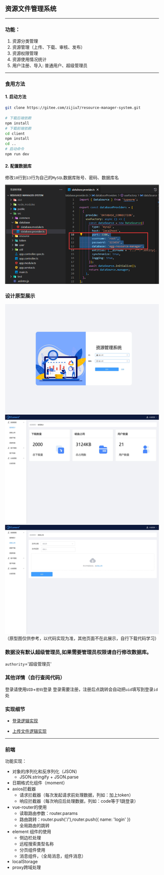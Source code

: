 ## 资源文件管理系统
---
### 功能：
1. 资源分类管理
2. 资源管理（上传、下载、审核、发布）
3. 资源权限管理
4. 资源使用情况统计
5. 用户注册、导入: 普通用户、超级管理员

---
### 食用方法

#### 1. 启动方法

```bash
git clone https://gitee.com/zijiu7/resource-manager-system.git

# 下载后端依赖
npm install
# 下载前端依赖
cd client
npm install
cd ..
# 启动命令
npm run dev

```

#### 2. 配置数据库

修改`10`行到`13`行为自己的`MySQL`数据库账号、密码、数据库名

![配置数据库](./img/%E9%85%8D%E7%BD%AE%E6%95%B0%E6%8D%AE%E5%BA%93.png)

### 设计原型展示
![登录页面](./img/%E7%99%BB%E5%BD%95%E7%95%8C%E9%9D%A2.jpg)
![首页](./img/%E9%A6%96%E9%A1%B5.jpg)
![上传页面](./img/%E4%B8%8A%E4%BC%A0%E9%A1%B5%E9%9D%A2.jpg)
（原型图仅供参考，以代码实现为准，其他页面不在此展示，自行下载代码学习）
### 数据没有默认超级管理员,如果需要管理员权限请自行修改数据库。
`authority`='超级管理员'

### 其他详情（自行查阅代码）

登录请使用`UID`+`密码`登录
登录需要注册，注册后点跳转会自动把`uid`填写到登录`id`处

### 实现细节
- [登录逻辑实现](./docs/%E7%99%BB%E5%BD%95%E9%80%BB%E8%BE%91%E5%AE%9E%E7%8E%B0.md)

- [上传文件逻辑实现](./docs/%E4%B8%8A%E4%BC%A0%E6%96%87%E4%BB%B6%E9%80%BB%E8%BE%91%E5%AE%9E%E7%8E%B0.md)


---

### 前端

功能实现：
- 对象的序列化和反序列化（JSON）
  - JSON.stringify + JSON.parse
- 日期格式化组件（moment）
- axios拦截器
  - 请求拦截器（每次发起请求前处理数据，列如：加上token）
  - 响应拦截器（每次响应后处理数据，列如：code等于1跳登录）
- vue-router的使用
  - 读取路由参数：router.params
  - 路由跳转：router.push('/'),router.push({ name: 'login' })
  - 全局路由的跳转
- element 组件的使用
  - 侧边栏处理
  - 远程搜索类型名称
  - 分页组件使用
  - 消息组件，（全局消息，组件消息）
- localStorage
- proxy跨域处理

